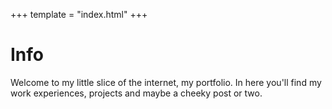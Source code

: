 +++
template = "index.html"
+++

# Info

Welcome to my little slice of the internet, my portfolio. In here you'll find my work experiences, projects and maybe a cheeky post or two.

